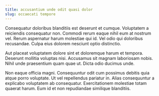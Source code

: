 ```yaml
---
title: accusantium unde odit quasi dolor
slug: occaecati tempore
---
```


Consequatur doloribus blanditiis est deserunt et cumque. Voluptatem a reiciendis consequatur non. Commodi rerum eaque nihil eum at nostrum vel. Rerum aspernatur harum molestiae qui id. Vel odio qui doloribus recusandae. Culpa eius dolorem nesciunt optio distinctio.

Aut placeat voluptatem dolore sint et doloremque harum et tempora. Deserunt mollitia voluptas nisi. Accusamus sit magnam laboriosam nobis. Nihil unde praesentium quam quae ut. Dicta odio ducimus unde.

Non eaque officia magni. Consequuntur odit cum possimus debitis quia atque porro voluptate. Ut vel repellendus pariatur in. Alias consequuntur a explicabo voluptatem ab consequatur. Exercitationem molestiae totam quaerat harum. Eum id et non repudiandae similique blanditiis.
